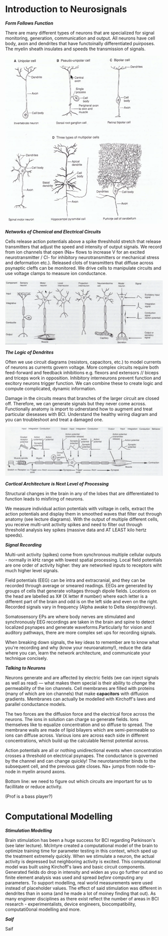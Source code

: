 # Introduction to Neurosignals

***Form Follows Function***
  
There are many different types of neurons that are specialized for signal monitoring, generation, communication and output. All neurons have cell body, axon and dendrites that have functoinally differentiated puirposes. The myelin sheath insulates and speeds the transmission of signals. 

![](/neuronanatomy.png)
  
***Networks of Chemical and Electrical Circuits***

Cells release action potentials above a spike threshhold stretch that release transmitters that adjust the speed and intensity of output signals. We record from ion channels that open (Na+ flows to increase V for an excited neurotransmitter / Cl- for inhibitory neurotransmitters or mechanical stress and deformation etc.). Released clots of transmitters that diffuse across psynaptic cleffs can be monitored. We drive cells to manipulate circuits and use voltage clamps to measure ion conductance. 

![](/neurontypes.png)

***The Logic of Dendrites***

Often we use circuit diagrams (resistors, capacitors, etc.) to model currents of neurons as currents govern voltage. More complex circuits require both feed-forward and feedback inhibitions e.g. flexors and extensors // biceps and triceps work in opposition. Inhibitory interneurons prevent function and excitory neurons trigger function. We can combine these to create logic and compute complicated, dynamic information.

Damage in the circuits means that branches of the larger circuit are closed off. Therefore, we can generate signals but they never come across. Functionally anatomy is import to udnerstand how to augment and treat particular dieseases with BCI. Understand the healthy wiring diagram and you can troubleshoot and treat a damaged one. 

![](/reflexcircuit.png)

***Cortical Architecture is Next Level of Processing***

Structural changes in the brain in any of the lobes that are differentiated to function leads to misfiring of neurons. 

We measure individual action potentials with voltage in cells, extract the action potentials and display them in smoothed waves that filter out through anatomy (see lecture diagrams). With the output of multiple different cells, you receive multi-unit activity spikes and need to filter out through threshold analysis key spikes (massive data and AT LEAST kilo hertz speeds).

***Signal Recording***

Multi-unit activity (spikes) come from synchronous multiple cellular outputs - normally in kHz range with lowest spatial processing. Local field potentials are one order of activity higher: they are networked inputs to receptors wiht much higher level signals. 

Field potentials (EEG) can be intra and extracranial, and they can be recorded through average or smeared readings. EEGs are generated by groups of cells that generate voltages through dipole fields. Locations on the head are labelled as X# (X letter # number) where each letter is a different part of the brain and odd is on the left side and even on the right. Recorded signals vary in frequency (Alpha awake to Delta sleep/drowsy).

Somatosensory EPs are where body nerves are stimulated and synchronously EEG recordings are taken in the brain and spine to detect localized psynapes and generate waveforms.Particularly for vision and auditory pathways, there are more complex set ups for recording signals. 

When breaking down signals, the key ideas to remember are to know what you're recording and why (know your neuroanatomy!), reduce the data where you can, learn the network architecture, and communicate your technique concisely.

***Talking to Neurons***

Neurons generate and are affected by electric fields (we can inject signals as well as read) — what makes them special is their ability to *change* the permeability of the ion channels. Cell membranes are filled with proteins (many of which are ion channels) that make **capacitors** with diffusion gradients. Membranes can actually be modelled with Kirchoff's laws and parallel conductance models. 

The two forces are the diffusion force and the electrical force across the neurons. The ions in solution can charge so generate fields. Ions themselves like to equalize concentration and so diffuse to spread. The membrane walls are made of lipid bilayers which are semi-permeable so ions can diffuse across. Various ions are across each side in different concentrations, which build up the calculable Nernst potential across.

Action potentials are all or nothing unidirectional events when concentration crosses a threshold on electrical psynapes. The conductance is governed by the channel and can change quickly! The neurotansmitter binds to the subsequent cell, and the previous gate closes. Na+ jumps from node-to-node in myelin around axons. 

Bottom line: we need to figure out which circuits are important for us to facillitate or reduce activity.

(Prof is a bass player?)

# Computational Modelling

***Stimulation Modelling***

Brain stimulation has been a huge success for BCI regarding Parkinson's (see later lecture). McIntyre created a computational model of the brain to optimize training time for parameter testing in this context, which sped up the treatment extremely quickly. When we stimulate a neuron, the actual activity is depressed but neighboring activity is excited. This computational model was built using Kirchoff's laws and basic circuit components. Generated fields do drop in intensity and widen as you go further out and so finite element analysis was used and spread *before* computing any parameters. To support modelling, real world measurements were used instead of placeholder values.  The effect of said stimulation was different in dendrites than in soma (and he made a lot of moiney finding that out). As many engineer disciplines as there exist reflect the number of areas in BCI research - experimentalists, device engineers, biocompatibility, computati0onal modelling and more. 

***Saif***

Saif




